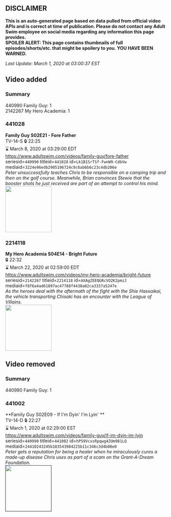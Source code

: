 ## DISCLAIMER
**This is an auto-generated page based on data pulled from official video APIs and is correct at time of publication. Please do not contact any Adult Swim employee on social media regarding any information this page provides.**  
**SPOILER ALERT: This page contains thumbnails of full episodes/shorts/etc. that might be spoilery to you. YOU HAVE BEEN WARNED.**  

_Last Update: March 1, 2020 at 03:00:37 EST_
## Video added
### Summary
440990 Family Guy: 1  
2142267 My Hero Academia: 1  
### 441028
**Family Guy S02E21 - Fore Father**  
TV-14-S 🔒 22:25  
⌛ March 8, 2020 at 03:29:00 EDT  
https://www.adultswim.com/videos/family-guy/fore-father  
seriesid=`440990` titleid=`441028` id=`Lk1B1SrTSf-FwnW9-CdbVw` mediaid=`3224e96edb2905196724c9c6ab6b6c23c4db206e`  
_Peter unsuccessfully teaches Chris to be responsible on a camping trip and then on the golf course.  Meanwhile, Brian convinces Stewie that the booster shots he just received are part of an attempt to control his mind._  
<a href="https://i.cdn.turner.com/adultswim/big/image-upload/thumbnails/thumb-2_image-152762062115820.jpg"><img src="https://i.cdn.turner.com/adultswim/big/image-upload/thumbnails/thumb-2_image-152762062115820.jpg" height="144px" /></a>
### 2214118
**My Hero Academia S04E14 - Bright Future**  
 🔒 22:32  
⌛ March 22, 2020 at 02:59:00 EDT  
https://www.adultswim.com/videos/my-hero-academia/bright-future  
seriesid=`2142267` titleid=`2214118` id=`AXAgZEEQGRcVO2K2pmzJ` mediaid=`f8f6a4ad61897ac47788f4430a02ca3337a5247e`  
_As the heroes deal with the aftermath of the fight with the Shie Hassaikai, the vehicle transporting Chisaki has an encounter with the League of Villains._  
<a href="https://media.cdn.adultswim.com/uploads/20200207/thumbnails/2_2027113222-myheroacademia_077.jpg"><img src="https://media.cdn.adultswim.com/uploads/20200207/thumbnails/2_2027113222-myheroacademia_077.jpg" height="144px" /></a>
## Video removed
### Summary
440990 Family Guy: 1  
### 441002
**Family Guy S02E09 - If I'm Dyin' I'm Lyin' **  
TV-14-D 🔒 22:27  
⌛ March 1, 2020 at 02:29:00 EST  
https://www.adultswim.com/videos/family-guy/if-im-dyin-im-lyin  
seriesid=`440990` titleid=`441002` id=`hP59VcxsRpqwg4ZUm981LQ` mediaid=`24410243245b103543984225b11c346c3d4b08e0`  
_Peter gets a reputation for being a healer when he miraculously cures a made-up disease Chris uses as part of a scam on the Grant-A-Dream Foundation._  
<a href=""><img src="" height="144px" /></a>
